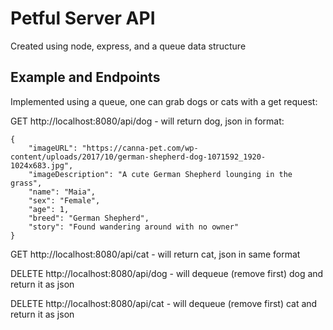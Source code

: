 # Petful Server API

Created using node, express, and a queue data structure

## Example and Endpoints

Implemented using a queue, one can grab dogs or cats with a get request:

GET http://localhost:8080/api/dog - will return dog, json in format:

    {
        "imageURL": "https://canna-pet.com/wp-content/uploads/2017/10/german-shepherd-dog-1071592_1920-1024x683.jpg",
        "imageDescription": "A cute German Shepherd lounging in the grass",
        "name": "Maia",
        "sex": "Female",
        "age": 1,
        "breed": "German Shepherd",
        "story": "Found wandering around with no owner"
    }

GET http://localhost:8080/api/cat - will return cat, json in same format

DELETE http://localhost:8080/api/dog - will dequeue (remove first) dog and return it as json

DELETE http://localhost:8080/api/cat - will dequeue (remove first) cat and return it as json